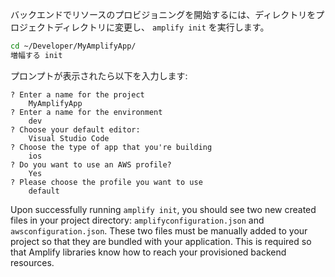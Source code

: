 バックエンドでリソースのプロビジョニングを開始するには、ディレクトリをプロジェクトディレクトリに変更し、 `amplify init` を実行します。
```bash
cd ~/Developer/MyAmplifyApp/
増幅する init
```

プロンプトが表示されたら以下を入力します:
```console
? Enter a name for the project
    MyAmplifyApp
? Enter a name for the environment
    dev
? Choose your default editor:
    Visual Studio Code
? Choose the type of app that you're building
    ios
? Do you want to use an AWS profile?
    Yes
? Please choose the profile you want to use
    default
```

Upon successfully running `amplify init`, you should see two new created files in your project directory: `amplifyconfiguration.json` and `awsconfiguration.json`.  These two files must be manually added to your project so that they are bundled with your application.  This is required so that Amplify libraries know how to reach your provisioned backend resources.

